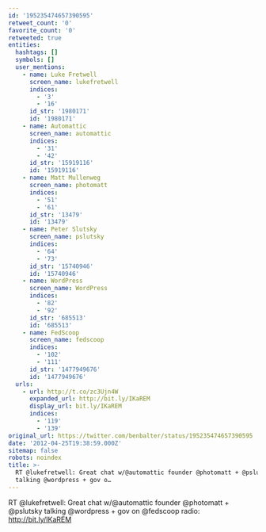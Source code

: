 ```yaml
---
id: '195235474657390595'
retweet_count: '0'
favorite_count: '0'
retweeted: true
entities:
  hashtags: []
  symbols: []
  user_mentions:
    - name: Luke Fretwell
      screen_name: lukefretwell
      indices:
        - '3'
        - '16'
      id_str: '1980171'
      id: '1980171'
    - name: Automattic
      screen_name: automattic
      indices:
        - '31'
        - '42'
      id_str: '15919116'
      id: '15919116'
    - name: Matt Mullenweg
      screen_name: photomatt
      indices:
        - '51'
        - '61'
      id_str: '13479'
      id: '13479'
    - name: Peter Slutsky
      screen_name: pslutsky
      indices:
        - '64'
        - '73'
      id_str: '15740946'
      id: '15740946'
    - name: WordPress
      screen_name: WordPress
      indices:
        - '82'
        - '92'
      id_str: '685513'
      id: '685513'
    - name: FedScoop
      screen_name: fedscoop
      indices:
        - '102'
        - '111'
      id_str: '1477949676'
      id: '1477949676'
  urls:
    - url: http://t.co/zc3Ujn4W
      expanded_url: http://bit.ly/IKaREM
      display_url: bit.ly/IKaREM
      indices:
        - '119'
        - '139'
original_url: https://twitter.com/benbalter/status/195235474657390595
date: '2012-04-25T19:38:59.000Z'
sitemap: false
robots: noindex
title: >-
  RT @lukefretwell: Great chat w/@automattic founder @photomatt + @pslutsky
  talking @wordpress + gov o…
---
```


RT @lukefretwell: Great chat w/@automattic founder @photomatt + @pslutsky talking @wordpress + gov on @fedscoop radio: http://bit.ly/IKaREM